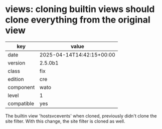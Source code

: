[//]: # (werk v2)
# views: cloning builtin views should clone everything from the original view

key        | value
---------- | ---
date       | 2025-04-14T14:42:15+00:00
version    | 2.5.0b1
class      | fix
edition    | cre
component  | wato
level      | 1
compatible | yes

The builtin view 'hostsvcevents' when cloned, previously didn't clone the site
filter. With this change, the site filter is cloned as well.


